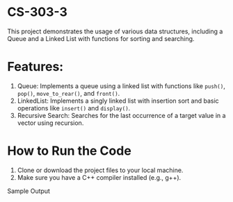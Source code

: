 # CS-303-3

This project demonstrates the usage of various data structures, including a Queue and a Linked List with functions for sorting and searching.

# Features:
1. Queue: Implements a queue using a linked list with functions like `push()`, `pop()`, `move_to_rear()`, and `front()`.
2. LinkedList: Implements a singly linked list with insertion sort and basic operations like `insert()` and `display()`.
3. Recursive Search: Searches for the last occurrence of a target value in a vector using recursion.

# How to Run the Code

1. Clone or download the project files to your local machine.
2. Make sure you have a C++ compiler installed (e.g., g++).

Sample Output
